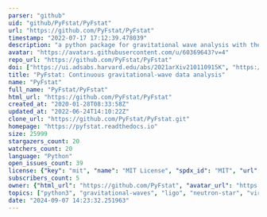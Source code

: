 ```yaml
---
parser: "github"
uid: "github/PyFstat/PyFstat"
url: "https://github.com/PyFstat/PyFstat"
timestamp: "2022-07-17 17:12:39.478039"
description: "a python package for gravitational wave analysis with the F-statistic"
avatar: "https://avatars.githubusercontent.com/u/60369643?v=4"
repo_url: "https://github.com/PyFstat/PyFstat"
doi: ["https://ui.adsabs.harvard.edu/abs/2021arXiv210110915K", "https://ui.adsabs.harvard.edu/abs/2021ascl.soft02027K/abstract"]
title: "PyFstat: Continuous gravitational-wave data analysis"
name: "PyFstat"
full_name: "PyFstat/PyFstat"
html_url: "https://github.com/PyFstat/PyFstat"
created_at: "2020-01-28T08:33:58Z"
updated_at: "2022-06-24T14:10:22Z"
clone_url: "https://github.com/PyFstat/PyFstat.git"
homepage: "https://pyfstat.readthedocs.io"
size: 25999
stargazers_count: 20
watchers_count: 20
language: "Python"
open_issues_count: 39
license: {"key": "mit", "name": "MIT License", "spdx_id": "MIT", "url": "https://api.github.com/licenses/mit", "node_id": "MDc6TGljZW5zZTEz"}
subscribers_count: 5
owner: {"html_url": "https://github.com/PyFstat", "avatar_url": "https://avatars.githubusercontent.com/u/60369643?v=4", "login": "PyFstat", "type": "Organization"}
topics: ["python3", "gravitational-waves", "ligo", "neutron-star", "virgo", "gravity", "astrophysics", "pycuda"]
date: "2024-09-07 14:23:32.251963"
---
```

